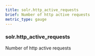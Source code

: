 ```yaml
---
title: solr.http_active_requests
brief: Number of http active requests
metric_type: gauge
---
```

### solr.http_active_requests

Number of http active requests